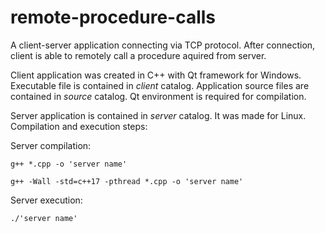 # remote-procedure-calls
A client-server application connecting via TCP protocol. After connection, client is able to remotely call a procedure aquired from server.

Client application was created in C++ with Qt framework for Windows. Executable file is contained in *client* catalog. Application source files are contained in *source* catalog. Qt environment is required for compilation.

Server application is contained in *server* catalog. It was made for Linux. Compilation and execution steps:

Server compilation:

    g++ *.cpp -o 'server name'
    
    g++ -Wall -std=c++17 -pthread *.cpp -o 'server name'
    
Server execution:

    ./'server name'

